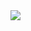 <html>
<head>
<title>
</title>
<meta name="" content="">
</head>
<body>

<a href="https://www.codewars.com/users/Dashamag">

<img src="https://www.codewars.com/users/Dashamag/badges/large"/>

</a>
</body>
</html>
